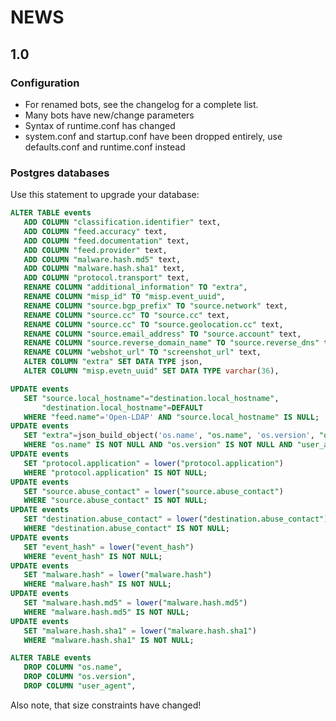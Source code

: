 NEWS
====

1.0
---

### Configuration
* For renamed bots, see the changelog for a complete list.
* Many bots have new/change parameters
* Syntax of runtime.conf has changed
* system.conf and startup.conf have been dropped entirely, use defaults.conf and runtime.conf instead


### Postgres databases
Use this statement to upgrade your database:
```SQL
ALTER TABLE events
   ADD COLUMN "classification.identifier" text,
   ADD COLUMN "feed.accuracy" text,
   ADD COLUMN "feed.documentation" text,
   ADD COLUMN "feed.provider" text,
   ADD COLUMN "malware.hash.md5" text,
   ADD COLUMN "malware.hash.sha1" text,
   ADD COLUMN "protocol.transport" text,
   RENAME COLUMN "additional_information" TO "extra",
   RENAME COLUMN "misp_id" TO "misp.event_uuid",
   RENAME COLUMN "source.bgp_prefix" TO "source.network" text,
   RENAME COLUMN "source.cc" TO "source.cc" text,
   RENAME COLUMN "source.cc" TO "source.geolocation.cc" text,
   RENAME COLUMN "source.email_address" TO "source.account" text,
   RENAME COLUMN "source.reverse_domain_name" TO "source.reverse_dns" text,
   RENAME COLUMN "webshot_url" TO "screenshot_url" text,
   ALTER COLUMN "extra" SET DATA TYPE json,
   ALTER COLUMN "misp.evetn_uuid" SET DATA TYPE varchar(36),

UPDATE events
   SET "source.local_hostname"="destination.local_hostname",
       "destination.local_hostname"=DEFAULT
   WHERE "feed.name"='Open-LDAP' AND "source.local_hostname" IS NULL;
UPDATE events
   SET "extra"=json_build_object('os.name', "os.name", 'os.version', "os.version", 'user_agent', "user_agent")
   WHERE "os.name" IS NOT NULL AND "os.version" IS NOT NULL AND "user_agent" IS NOT NULL AND "extra" IS NULL;
UPDATE events
   SET "protocol.application" = lower("protocol.application")
   WHERE "protocol.application" IS NOT NULL;
UPDATE events
   SET "source.abuse_contact" = lower("source.abuse_contact")
   WHERE "source.abuse_contact" IS NOT NULL;
UPDATE events
   SET "destination.abuse_contact" = lower("destination.abuse_contact")
   WHERE "destination.abuse_contact" IS NOT NULL;
UPDATE events
   SET "event_hash" = lower("event_hash")
   WHERE "event_hash" IS NOT NULL;
UPDATE events
   SET "malware.hash" = lower("malware.hash")
   WHERE "malware.hash" IS NOT NULL;
UPDATE events
   SET "malware.hash.md5" = lower("malware.hash.md5")
   WHERE "malware.hash.md5" IS NOT NULL;
UPDATE events
   SET "malware.hash.sha1" = lower("malware.hash.sha1")
   WHERE "malware.hash.sha1" IS NOT NULL;

ALTER TABLE events
   DROP COLUMN "os.name",
   DROP COLUMN "os.version",
   DROP COLUMN "user_agent",
```

Also note, that size constraints have changed!
